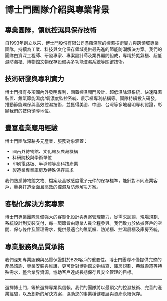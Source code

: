 # 博士門團隊介紹與專業背景

## 專業團隊，領航控濕與保存技術

自1993年創立以來，博士門股份有限公司憑藉深厚的控濕技術實力與跨領域專業團隊，持續為工業、科技與文化保存領域提供最先進的節能防潮解決方案。我們的團隊由資深工程師、研發專家、專案設計師及業界顧問組成，專精於氮氣櫃、超低濕防潮櫃、博物館文物保存設備與多功能控濕系統等關鍵技術。

## 技術研發與專利實力

博士門擁有多項國內外發明專利，涵蓋控濕閥門設計、超低濕除濕系統、快速降濕裝置、氮氣節能濕度/氧濃度監控系統、展示櫃專利結構等。團隊持續投入研發，推動節能環保與高效控濕技術，並獲得美國、中國、台灣等多地發明專利認證，彰顯我們的技術領導地位。

## 豐富產業應用經驗

博士門團隊深耕多元產業，服務對象涵蓋：
- 國內外博物館、文化館及典藏機構
- 科研院校與學術單位
- 印刷電路板、半導體等高科技產業
- 製造業專業庫房及特殊保存需求

我們熟悉博物館文物、檔案及高敏感度電子元件的保存標準，能針對不同產業客戶，量身打造全面且高效的控濕及防潮解決方案。

## 客製化解決方案專家

博士門專業團隊具備強大的客製化設計與專案管理能力，從需求訪談、現場規劃、系統設計到安裝交付，每一環節皆由專業人員全程參與。我們致力於依據客戶的空間、保存條件及管理需求，提供最適合的氮氣櫃、防潮櫃、控濕展櫃及庫房系統。

## 專業服務與品質承諾

我們深知專業服務與品質保證對於B2B客戶的重要性。博士門團隊不僅提供完整的產品諮詢、專業安裝與維護，更可針對博物館文物檢查、庫房規劃、典藏搬遷等特殊需求，整合業界資源，協助客戶達成長期保存與安全管理的目標。

---

選擇博士門，等於選擇專業與信賴。我們的團隊將以最頂尖的控濕技術、完善的產業經驗，以及創新的解決方案，協助您的事業穩健發展與資產永續保存。